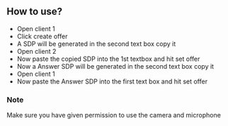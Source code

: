 <h2>How to use?</h2>
 <ul>
            <li>Open client 1</li>
            <li>Click create offer</li>
            <li>A SDP will be generated in the second text box copy it</li>
            <li>Open client 2</li>
            <li>Now paste the copied SDP into the 1st textbox and hit set offer</li>
            <li>Now a Answer SDP will be generated in the second text box copy it</li>
            <li>Open client 1</li>
            <li>Now paste the Answer SDP into the first text box and hit set offer</li>
 </ul>
 <h3>Note</h3>
 <p>Make sure you have given permission to use the camera and microphone</p>
